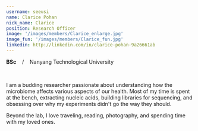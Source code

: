 ```yaml
---
username: seeusi
name: Clarice Pohan
nick_name: Clarice
position: Research Officer
image: '/images/members/Clarice_enlarge.jpg'
image_fun: '/images/members/Clarice_fun.jpg'
linkedin: http://linkedin.com/in/clarice-pohan-9a26661ab
---
```


**BSc** &nbsp;&nbsp; / &nbsp;&nbsp; Nanyang Technological University

<br/>

I am a budding researcher passionate about understanding how the microbiome affects various aspects of our health. Most of my time is spent at the bench, extracting nucleic acids, building libraries for sequencing, and obsessing over why my experiments didn't go the way they should.

Beyond the lab, I love traveling, reading, photography, and spending time with my loved ones.